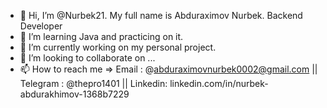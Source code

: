 - 👋 Hi, I’m @Nurbek21. My full name is Abduraximov Nurbek. Backend Developer
- 👀 I’m learning Java and practicing on it.
- 🌱 I’m currently working on my personal project.
- 💞️ I’m looking to collaborate on ...
- 📫 How to reach me => Email : @abduraximovnurbek0002@gmail.com || Telegram : @thepro1401 || Linkedin: linkedin.com/in/nurbek-abdurakhimov-1368b7229

<!---
Nurbek21/Nurbek21 is a ✨ special ✨ repository because its `README.md` (this file) appears on your GitHub profile.
You can click the Preview link to take a look at your changes.
--->
